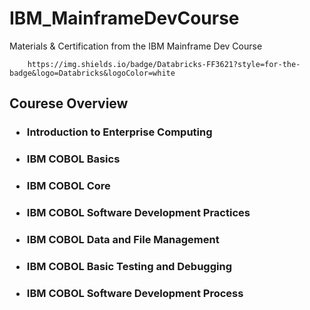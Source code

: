 # IBM_MainframeDevCourse
Materials & Certification from the IBM Mainframe Dev Course

 	 	https://img.shields.io/badge/Databricks-FF3621?style=for-the-badge&logo=Databricks&logoColor=white

## Courese Overview 
### <ul><li>Introduction to Enterprise Computing</ul></li>
### <ul><li>IBM COBOL Basics</ul></li> 
### <ul><li>IBM COBOL Core</ul></li>
### <ul><li>IBM COBOL Software Development Practices</ul></li>
### <ul><li>IBM COBOL Data and File Management</ul></li>
### <ul><li>IBM COBOL Basic Testing and Debugging</ul></li>
### <ul><li>IBM COBOL Software Development Process</ul></li>
